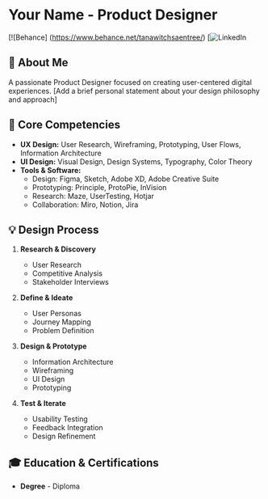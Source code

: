 # Your Name - Product Designer
[![Behance] (https://www.behance.net/tanawitchsaentree/)
[![LinkedIn](https://www.linkedin.com/in/tanawitch-saentree/)

## 👋 About Me
A passionate Product Designer focused on creating user-centered digital experiences. [Add a brief personal statement about your design philosophy and approach]

## 🎯 Core Competencies
- **UX Design:** User Research, Wireframing, Prototyping, User Flows, Information Architecture
- **UI Design:** Visual Design, Design Systems, Typography, Color Theory
- **Tools & Software:**
  - Design: Figma, Sketch, Adobe XD, Adobe Creative Suite
  - Prototyping: Principle, ProtoPie, InVision
  - Research: Maze, UserTesting, Hotjar
  - Collaboration: Miro, Notion, Jira


## 💡 Design Process
1. **Research & Discovery**
   - User Research
   - Competitive Analysis
   - Stakeholder Interviews

2. **Define & Ideate**
   - User Personas
   - Journey Mapping
   - Problem Definition

3. **Design & Prototype**
   - Information Architecture
   - Wireframing
   - UI Design
   - Prototyping

4. **Test & Iterate**
   - Usability Testing
   - Feedback Integration
   - Design Refinement

## 🎓 Education & Certifications
- **Degree** - Diploma
